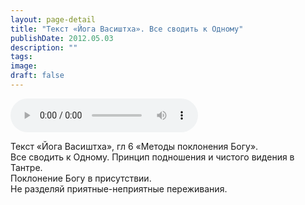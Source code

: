 ```yaml
---
layout: page-detail
title: "Текст «Йога Васиштха». Все сводить к Одному"
publishDate: 2012.05.03
description: ""
tags:
image:
draft: false
---
```


<audio title="2012.05.03 - Текст «Йога Васиштха». Все сводить к Одному.mp3" src="https://filer-api.advayta.org/v1.0/public/files/72915" controls=""></audio>

 Текст «Йога Васиштха», гл 6 «Методы поклонения Богу».  
 Все сводить к Одному. Принцип подношения и чистого видения в Тантре.   
 Поклонение Богу в присутствии.  
 Не разделяй приятные-неприятные переживания.  

  
